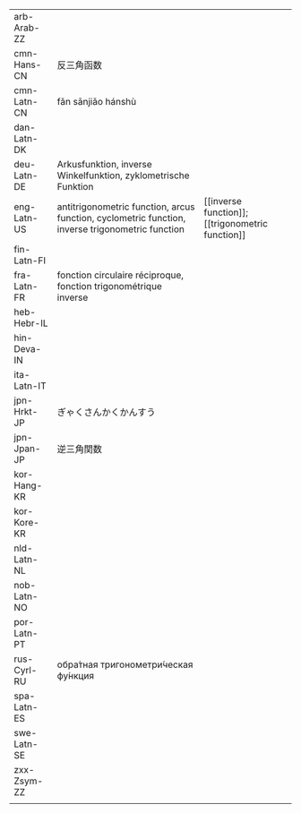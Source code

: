 | | | |
|-|-|-|
| arb-Arab-ZZ |  |  |
| cmn-Hans-CN | 反三角函数 |  |
| cmn-Latn-CN | fǎn sānjiǎo hánshù |  |
| dan-Latn-DK |  |  |
| deu-Latn-DE | Arkusfunktion, inverse Winkelfunktion, zyklometrische Funktion |  |
| eng-Latn-US | antitrigonometric function, arcus function, cyclometric function, inverse trigonometric function | [[inverse function]]; [[trigonometric function]] |
| fin-Latn-FI |  |  |
| fra-Latn-FR | fonction circulaire réciproque, fonction trigonométrique inverse |  |
| heb-Hebr-IL |  |  |
| hin-Deva-IN |  |  |
| ita-Latn-IT |  |  |
| jpn-Hrkt-JP | ぎゃくさんかくかんすう |  |
| jpn-Jpan-JP | 逆三角関数 |  |
| kor-Hang-KR |  |  |
| kor-Kore-KR |  |  |
| nld-Latn-NL |  |  |
| nob-Latn-NO |  |  |
| por-Latn-PT |  |  |
| rus-Cyrl-RU | обра́тная тригонометри́ческая фу́нкция |  |
| spa-Latn-ES |  |  |
| swe-Latn-SE |  |  |
| zxx-Zsym-ZZ |  |  |
|  |  |  |